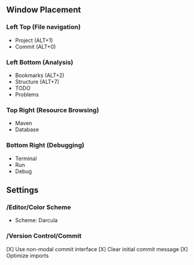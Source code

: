 ## Window Placement

### Left Top (File navigation)

* Project (ALT+1)
* Commit (ALT+0)

### Left Bottom (Analysis)

* Bookmarks (ALT+2)
* Structure (ALT+7)
* TODO
* Problems

### Top Right (Resource Browsing)

* Maven
* Database

### Bottom Right (Debugging)

* Terminal
* Run
* Debug

## Settings

### /Editor/Color Scheme

* Scheme: Darcula

### /Version Control/Commit

[X] Use non-modal commit interface
[X] Clear initial commit message
[X] Optimize imports

